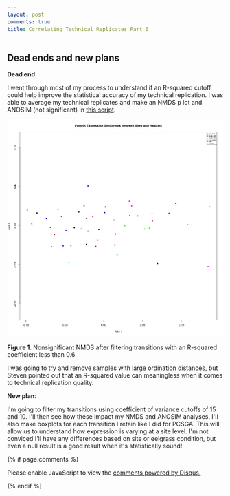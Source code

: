 ```yaml
---
layout: post
comments: true
title: Correlating Technical Replicates Part 6
---
```


## Dead ends and new plans

**Dead end**:

I went through most of my process to understand if an R-squared cutoff could help improve the statistical accuracy of my technical replication. I was able to average my technical replicates and make an NMDS p lot and ANOSIM (not significant) in [this script](https://github.com/RobertsLab/project-oyster-oa/blob/master/analyses/DNR_SRM_20170902/2017-10-10-Troubleshooting/2017-10-10-Transition-Replicate-Correlations/2017-10-25-Cutoff-0.6/2017-10-25-NMDS-and-ANOSIM-Analysis-Cutoff-0.6.R).

![NMDS](https://raw.githubusercontent.com/RobertsLab/project-oyster-oa/master/analyses/DNR_SRM_20170902/2017-10-10-Troubleshooting/2017-10-10-Transition-Replicate-Correlations/2017-10-25-Cutoff-0.6/2017-10-25-NMDS-Norm-Analysis-Averaged-Cutoff0.6.jpeg)

**Figure 1**. Nonsignificant NMDS after filtering transitions with an R-squared coefficient less than 0.6

I was going to try and remove samples with large ordination distances, but Steven pointed out that an R-squared value can meaningless when it comes to technical replication quality.

**New plan**: 

I'm going to filter my transitions using coefficient of variance cutoffs of 15 and 10. I'll then see how these impact my NMDS and ANOSIM analyses. I'll also make boxplots for each transition I retain like I did for PCSGA. This will allow us to understand how expression is varying at a site level. I'm not conviced I'll have any differences based on site or eelgrass condition, but even a null result is a good result when it's statistically sound!

{% if page.comments %}

<div id="disqus_thread"></div>
<script>

/**
*  RECOMMENDED CONFIGURATION VARIABLES: EDIT AND UNCOMMENT THE SECTION BELOW TO INSERT DYNAMIC VALUES FROM YOUR PLATFORM OR CMS.
*  LEARN WHY DEFINING THESE VARIABLES IS IMPORTANT: https://disqus.com/admin/universalcode/#configuration-variables*/
/*
var disqus_config = function () {
this.page.url = PAGE_URL;  // Replace PAGE_URL with your page's canonical URL variable
this.page.identifier = PAGE_IDENTIFIER; // Replace PAGE_IDENTIFIER with your page's unique identifier variable
};
*/
(function() { // DON'T EDIT BELOW THIS LINE
var d = document, s = d.createElement('script');
s.src = 'https://the-responsible-grad-student.disqus.com/embed.js';
s.setAttribute('data-timestamp', +new Date());
(d.head || d.body).appendChild(s);
})();
</script>
<noscript>Please enable JavaScript to view the <a href="https://disqus.com/?ref_noscript">comments powered by Disqus.</a></noscript>

{% endif %}

<script id="dsq-count-scr" src="//the-responsible-grad-student.disqus.com/count.js" async></script>
